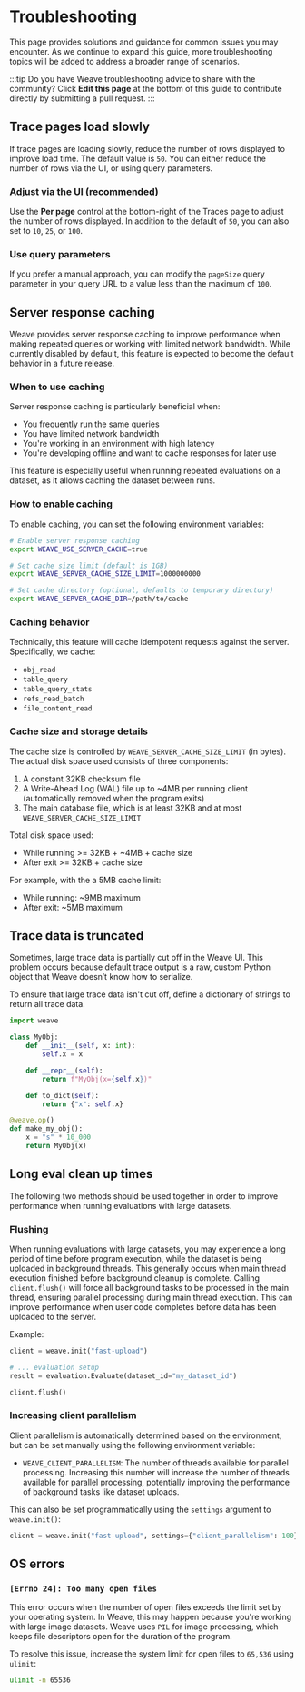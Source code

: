 # Troubleshooting

This page provides solutions and guidance for common issues you may encounter. As we continue to expand this guide, more troubleshooting topics will be added to address a broader range of scenarios.

:::tip
Do you have Weave troubleshooting advice to share with the community? Click **Edit this page** at the bottom of this guide to contribute directly by submitting a pull request.
:::

## Trace pages load slowly

If trace pages are loading slowly, reduce the number of rows displayed to improve load time. The default value is `50`. You can either reduce the number of rows via the UI, or using query parameters.

### Adjust via the UI (recommended)

Use the **Per page** control at the bottom-right of the Traces page to adjust the number of rows displayed. In addition to the default of `50`, you can also set to `10`, `25`, or `100`.

### Use query parameters

If you prefer a manual approach, you can modify the `pageSize` query parameter in your query URL to a value less than the maximum of `100`.

## Server response caching

Weave provides server response caching to improve performance when making repeated queries or working with limited network bandwidth. While currently disabled by default, this feature is expected to become the default behavior in a future release.

### When to use caching

Server response caching is particularly beneficial when:

- You frequently run the same queries
- You have limited network bandwidth
- You're working in an environment with high latency
- You're developing offline and want to cache responses for later use

This feature is especially useful when running repeated evaluations on a dataset, as it allows caching the dataset between runs.

### How to enable caching

To enable caching, you can set the following environment variables:

```bash
# Enable server response caching
export WEAVE_USE_SERVER_CACHE=true

# Set cache size limit (default is 1GB)
export WEAVE_SERVER_CACHE_SIZE_LIMIT=1000000000

# Set cache directory (optional, defaults to temporary directory)
export WEAVE_SERVER_CACHE_DIR=/path/to/cache
```

### Caching behavior

Technically, this feature will cache idempotent requests against the server. Specifically, we cache:

- `obj_read`
- `table_query`
- `table_query_stats`
- `refs_read_batch`
- `file_content_read`

### Cache size and storage details

The cache size is controlled by `WEAVE_SERVER_CACHE_SIZE_LIMIT` (in bytes). The actual disk space used consists of three components:

1. A constant 32KB checksum file
2. A Write-Ahead Log (WAL) file up to ~4MB per running client (automatically removed when the program exits)
3. The main database file, which is at least 32KB and at most `WEAVE_SERVER_CACHE_SIZE_LIMIT`

Total disk space used:

- While running >= 32KB + ~4MB + cache size
- After exit >= 32KB + cache size

For example, with the a 5MB cache limit:

- While running: ~9MB maximum
- After exit: ~5MB maximum

## Trace data is truncated

Sometimes, large trace data is partially cut off in the Weave UI. This problem occurs because default trace output is a raw, custom Python object that Weave doesn’t know how to serialize.

To ensure that large trace data isn't cut off, define a dictionary of strings to return all trace data. 

```python
import weave

class MyObj:
    def __init__(self, x: int):
        self.x = x

    def __repr__(self):
        return f"MyObj(x={self.x})"

    def to_dict(self):
        return {"x": self.x}

@weave.op()
def make_my_obj():
    x = "s" * 10_000
    return MyObj(x)
```

## Long eval clean up times

The following two methods should be used together in order to improve performance when running evaluations with large datasets.

### Flushing

When running evaluations with large datasets, you may experience a long period of time before program execution, while the dataset is being uploaded in background threads. This generally occurs when main thread execution finished before background cleanup is complete. Calling `client.flush()` will force all background tasks to be processed in the main thread, ensuring parallel processing during main thread execution. This can improve performance when user code completes before data has been uploaded to the server.

Example:

```python
client = weave.init("fast-upload")

# ... evaluation setup
result = evaluation.Evaluate(dataset_id="my_dataset_id")

client.flush()
```

### Increasing client parallelism

Client parallelism is automatically determined based on the environment, but can be set manually using the following environment variable:

- `WEAVE_CLIENT_PARALLELISM`: The number of threads available for parallel processing. Increasing this number will increase the number of threads available for parallel processing, potentially improving the performance of background tasks like dataset uploads.

This can also be set programmatically using the `settings` argument to `weave.init()`:

```python
client = weave.init("fast-upload", settings={"client_parallelism": 100})
```

## OS errors

### `[Errno 24]: Too many open files`

This error occurs when the number of open files exceeds the limit set by your operating system. In Weave, this may happen because you're working with large image datasets. Weave uses `PIL` for image processing, which keeps file descriptors open for the duration of the program.

To resolve this issue, increase the system limit for open files to `65,536` using `ulimit`:

```bash
ulimit -n 65536
```
